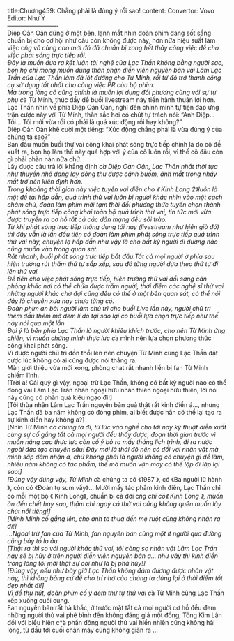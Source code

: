 title:Chương459: Chẳng phải là đúng ý rồi sao!
content:
Convertor: Vovo<br>Editor: Như Ý<br>————————-<br>Diệp Oản Oản đứng ở một bên, lạnh mắt nhìn đoàn phim đang sốt sắng chuẩn bị cho cơ hội như cầu còn không được này, hơn nữa hiệu suất làm việc c*̃ng vô cùng cao mới đó đã chuẩn bị xong hết thảy công việc để cho việc phát sóng trực tiếp rồi.<br>Đây là muốn đưa ra kết luận tài nghệ của Lạc Thần không bằng người sao, bọn họ chỉ mong muốn dùng thân phận diễn viên nguyên bản vai Lâm Lạc Trần của Lạc Thần làm đá lót đường cho Từ Minh, rồi từ đó trở thành công cụ sử dụng tốt nhất cho công việc PR của bộ phim.<br>Mà trong lòng cô cũng chính là muốn lợi dụng đối phương cùng với sự tự phụ c*̉a Từ Minh, thúc đẩy để buổi livestream này tiến hành thuận lợi hơn.<br>Lạc Thần nhìn về phía Diệp Oản Oản, nghĩ đến chính mình tự tiện đáp ứng trận cược này với Từ Minh, thần sắc hơi có chút tự trách nói: “Anh Diệp… Tôi… Tôi mới vừa rồi có phải là quá xúc động rồi hay không?”<br>Diệp Oản Oản khẽ cười một tiếng: “Xúc động chẳng phải là vừa đúng ý của chúng ta sao?”<br>Ban đầu muốn buổi thử vai công khai phát sóng trực tiếp chính là do cô đề xuất ra, bọn họ làm thế này quá hợp với ý của cô luôn rồi, vì thế cô đâu còn gì phải phàn nàn nữa chứ.<br>Lấy được câu trả lời khẳng định c*̉a Diệp Oản Oản, Lạc Thần nhất thời tựa như thuyền nhỏ đang lay động thu được cánh buồm, ánh mắt trong nháy mắt trở nên kiên định hơn.<br>Trong khoảng thời gian này việc tuyển vai diễn cho 《 Kinh Long 2》luôn là một đề tài hấp dẫn, quá trình thử vai luôn bị người khác nhìn vào một cách chăm chú, đoàn làm phim mới tạm thời đổi phương thức tuyển chọn thành phát sóng trực tiếp công khai toàn bộ quá trình thử vai, tin tức mới vừa được truyền ra cơ hồ tất cả các dân mạng đều sôi trào.<br>Từ khi phát sóng trực tiếp thông dụng tới nay (livestream như hiện giờ đó) thì đây vẫn là lần đầu tiên có đoàn làm phim phát sóng trực tiếp quá trình thử vai này, chuyện lạ hấp dẫn như vậy là cho bất kỳ người đi đường nào cũng muốn vào trong quan sát.<br>Rất nhanh, buổi phát sóng trực tiếp bắt đầu.Tất cả mọi người ở phía sau hiện trường rút thăm thứ tự sắp xếp, sau đó từng người dựa theo thứ tự đi lên thử vai.<br>Để tiện cho việc phát sóng trực tiếp, hiện trường thử vai đổi sang căn phòng khác nơi có thể chứa được trăm người, thời điểm các nghệ sĩ thử vai những người khác chờ đợi cũng đều có thể ở một bên quan sát, có thể nói đây là chuyện xưa nay chưa từng có.<br>Đoàn phim an bài người làm chủ trì cho buổi Live lần này, người chủ trì thêm dầu thêm mỡ đem lí do tại sao lại có buổi lựa chọn trực tiếp như thế này nói qua một lần.<br>Đại ý là bên phía Lạc Thần là người khiêu khích trước, cho nên Từ Minh ứng chiến, vì muốn chứng minh thực lực c*̉a mình nên lựa chọn phương thức công khai phát sóng.<br>Vì được người chủ trì đồn thổi lên nên chuyện Từ Minh cùng Lạc Thần đặt cược lúc không có ai cũng được nói thẳng ra.<br>Màn giới thiệu vừa mới xong, phòng chat rất nhanh liền bị fan Từ Minh chiếm lĩnh.<br>[Trời a! Cái quỷ gì vậy, ngoại trừ Lạc Thần, không có bất kỳ người nào có thể đóng vai Lâm Lạc Trần nhân ngoại hữu nhân thiên ngoại hữu thiên, lời nói này cũng có phần quá kiêu ngạo đi!]<br>[Tôi thừa nhận Lâm Lạc Trần nguyên bản quả thật rất kinh điển á…, nhưng Lạc Thần đã ba năm không có đóng phim, ai biết được hắn có thể lại tạo ra sự kinh điển hay không a?]<br>[Nhìn Từ Minh c*̉a chúng ta đi, từ lúc vào nghề cho tới nay kỹ thuật diễn xuất cùng sự cố gắng tất cả mọi người đều thấy được, đoạn thời gian trước vì muốn nâng cao thực lực còn cố ý bỏ ra mấy tháng lịch trình, đi ra nước ngoài đào tạo chuyên sâu! Đây mới là thái độ nên có đối với nhân vật mà mình sắp đảm nhận a, chứ không phải là người không có chuyện gì để làm, nhiều năm không có tác phẩm, thế mà muốn vận may có thể lặp đi lặp lại sao!]<br>[Đúng vậy đúng vậy, Từ Minh c*̉a chúng ta có 《1987 》, có 《Ba người lữ hành 》, còn có 《Đoàn tụ sum vầy》… Mười mấy tác phẩm kinh điển, Lạc Thần chỉ có mỗi một bộ 《 Kinh Long》, chuẩn bị cả đời c*̃ng chỉ có《 Kinh Long 》, muốn ăn đến chết hay sao, thậm chí ngay cả thử vai cũng không quên muốn lây chút nổi tiếng!]<br>[Minh Minh cố gắng lên, cho anh ta thua đến mẹ ruột cũng không nhận ra đi!]<br>…Ngoại trừ fan của Từ Minh, fan nguyên bản cùng một ít người qua đường cũng bày tỏ lo âu.<br>[Thật ra thì so với người khác thử vai, tôi càng sợ nhân vật Lâm Lạc Trần này sẽ bị hủy ở trên người diễn viên nguyên bản a… như vậy thì kinh điển trong lòng tôi mới thật sự coi như là bị phá hủy!]<br>[Đúng vậy, nếu như bây giờ Lạc Thần không đảm đương được nhân vật này, thì không bằng cứ để cho trí nhớ của chúng ta dừng lại ở thời điểm tốt đẹp nhất đi!]<br>Vì để thu hút, đoàn phim cố ý đem thứ tự thử vai c*̉a Từ Minh cùng Lạc Thần xếp xuống cuối cùng.<br>Fan nguyên bản rất hà khắc, ở trước mặt tất cả mọi người cơ hồ đều đem những người thử vai phê bình đến không đáng giá một đồng, Tống Kim Lân đối với biểu hiện c*̉a phần đông người thử vai hiển nhiên cũng không hài lòng, từ đầu tới cuối chân mày cũng không giãn ra …